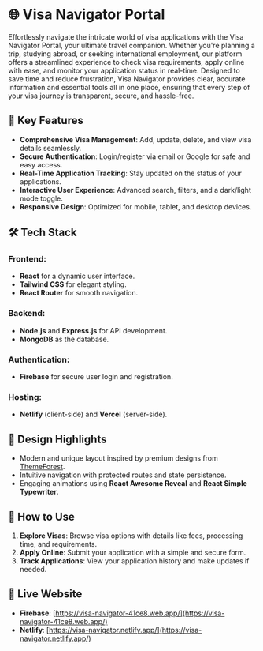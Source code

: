 # 🌐 Visa Navigator Portal

Effortlessly navigate the intricate world of visa applications with the Visa Navigator Portal, your ultimate travel companion. Whether you're planning a trip, studying abroad, or seeking international employment, our platform offers a streamlined experience to check visa requirements, apply online with ease, and monitor your application status in real-time. Designed to save time and reduce frustration, Visa Navigator provides clear, accurate information and essential tools all in one place, ensuring that every step of your visa journey is transparent, secure, and hassle-free.

## 🌟 Key Features

- **Comprehensive Visa Management**: Add, update, delete, and view visa details seamlessly.
- **Secure Authentication**: Login/register via email or Google for safe and easy access.
- **Real-Time Application Tracking**: Stay updated on the status of your applications.
- **Interactive User Experience**: Advanced search, filters, and a dark/light mode toggle.
- **Responsive Design**: Optimized for mobile, tablet, and desktop devices.

## 🛠️ Tech Stack

### Frontend:

- **React** for a dynamic user interface.
- **Tailwind CSS** for elegant styling.
- **React Router** for smooth navigation.

### Backend:

- **Node.js** and **Express.js** for API development.
- **MongoDB** as the database.

### Authentication:

- **Firebase** for secure user login and registration.

### Hosting:

- **Netlify** (client-side) and **Vercel** (server-side).

## 🎨 Design Highlights

- Modern and unique layout inspired by premium designs from [ThemeForest](https://themeforest.net).
- Intuitive navigation with protected routes and state persistence.
- Engaging animations using **React Awesome Reveal** and **React Simple Typewriter**.

## 📖 How to Use

1. **Explore Visas**: Browse visa options with details like fees, processing time, and requirements.
2. **Apply Online**: Submit your application with a simple and secure form.
3. **Track Applications**: View your application history and make updates if needed.

## 🔗 Live Website

- **Firebase**: [https://visa-navigator-41ce8.web.app/](https://visa-navigator-41ce8.web.app/)
- **Netlify**: [https://visa-navigator.netlify.app/](https://visa-navigator.netlify.app/)
